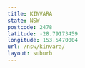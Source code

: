 ```yaml
---
title: KINVARA
state: NSW
postcode: 2478
latitude: -28.79173459
longitude: 153.5470004
url: /nsw/kinvara/
layout: suburb
---
```

